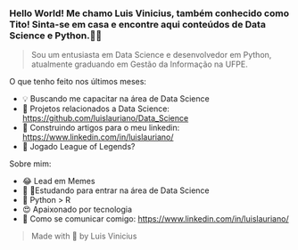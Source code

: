 ### Hello World! Me chamo Luis Vinicius, também conhecido como Tito! Sinta-se em casa e encontre aqui conteúdos de Data Science e Python.👋🏾

> Sou um entusiasta em Data Science e desenvolvedor em Python, atualmente graduando em Gestão da Informação na UFPE.


O que tenho feito nos últimos meses: 

- 💡 Buscando me capacitar na área de Data Science 
- 📌 Projetos relacionados a Data Science: https://github.com/luislauriano/Data_Science
- 📝 Construindo artigos para o meu linkedin: https://www.linkedin.com/in/luislauriano/
- 🙈 Jogado League of Legends? 

Sobre mim: 

- 😂 Lead em Memes
- 💪 🏾Estudando para entrar na área de Data Science 
- 🐍 Python > R 
- 😍 Apaixonado por tecnologia 
- 📢 Como se comunicar comigo: https://www.linkedin.com/in/luislauriano/

> Made with 💖 by Luis Vinicius
